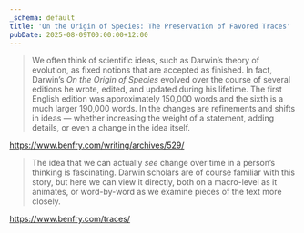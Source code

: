 ```yaml
---
_schema: default
title: 'On the Origin of Species: The Preservation of Favored Traces'
pubDate: 2025-08-09T00:00:00+12:00
---
```

> We often think of scientific ideas, such as Darwin’s theory of evolution, as fixed notions that are accepted as finished. In fact, Darwin’s *On the Origin of Species* evolved over the course of several editions he wrote, edited, and updated during his lifetime. The first English edition was approximately 150,000 words and the sixth is a much larger 190,000 words. In the changes are refinements and shifts in ideas — whether increasing the weight of a statement, adding details, or even a change in the idea itself.

<a href="https://www.benfry.com/writing/archives/529/" target="_blank" rel="noopener">https://www.benfry.com/writing/archives/529/</a>

> The idea that we can actually *see* change over time in a person’s thinking is fascinating. Darwin scholars are of course familiar with this story, but here we can view it directly, both on a macro-level as it animates, or word-by-word as we examine pieces of the text more closely.

<a href="https://www.benfry.com/traces/" target="_blank" rel="noopener">https://www.benfry.com/traces/</a>